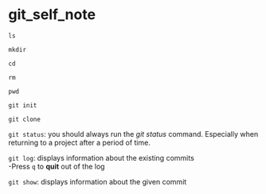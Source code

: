 # git_self_note

`ls`

`mkdir`

`cd`

`rm`

`pwd`

`git init`

`git clone`

`git status`: you should always run the _git status_ command. Especially when returning to a project after a period of time.

`git log`: displays information about the existing commits<br>
  -Press `q` to __quit__ out of the log

`git show`: displays information about the given commit

